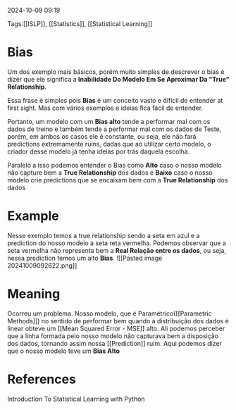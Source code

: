 2024-10-09 09:19

Tags:[[ISLP]], [[Statistics]], [[Statistical Learning]]

# Bias

Um dos exemplo mais básicos, porém muito simples de descrever o bias é dizer que ele significa a **Inabilidade Do Modelo Em Se Aproximar Da "True" Relationship**.

Essa frase é simples pois **Bias** é um conceito vasto e difícil de entender at first sight. Mas com vários exemplos e ideias fica fácil de entender.

Portanto, um modelo com um **Bias alto** tende a performar mal com os dados de treino e também tende a performar mal com os dados de Teste, porém, em ambos os casos ele é constante, ou seja, ele não fará predictions extremamente ruins, dadas que ao utilizar certo modelo, o criador desse modelo já tenha ideias por trás daquela escolha.

Paralelo a isso podemos entender o Bias como **Alto** caso o nosso modelo não capture bem a **True Relationship** dos dados e **Baixo** caso o nosso modelo crie predictions que se encaixam bem com a **True Relationship** dos dados

# Example

Nesse exemplo temos a true relationship sendo a seta em azul e a prediction do nosso modelo a seta reta vermelha. Podemos observar que a seta vermelha não representa bem a **Real Relação entre os dados**, ou seja, nessa prediction temos um alto **Bias**.
![[Pasted image 20241009092622.png]]

# Meaning

Ocorreu um problema. Nosso modelo, que é Paramétrico([[Parametric Methods]]) no sentido de performar bem quando a distribuição dos dados é linear obteve um [[Mean Squared Error - MSE]] alto. Ali podemos perceber que a linha formada pelo nosso modelo não capturava bem a disposição dos dados, tornando assim nossa [[Prediction]] ruim. Aqui podemos dizer que o nosso modelo teve um **Bias Alto** 

# References

Introduction To Statistical Learning with Python